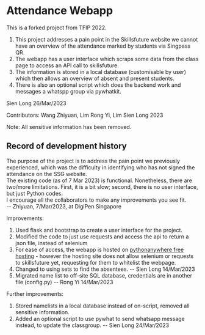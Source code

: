 # Attendance Webapp
This is a forked project from TFIP 2022.
1. This project addresses a pain point in the Skillsfuture website we cannot have an overview of the attendance marked by students via Singpass QR.
2. The webapp has a user interface which scraps some data from the class page to access an API call to skillsfuture.
3. The information is stored in a local database (customisable by user) which then allows an overview of absent and present students.
4. There is also an optional script which does the backend work and messages a whatspp group via pywhatkit.

Sien Long 26/Mar/2023

Contributors: Wang Zhiyuan, Lim Rong Yi, Lim Sien Long 2023

Note: All sensitive information has been removed.


## Record of development history
The purpose of the project is to address the pain point we previously experienced, which was the difficulty in identifying who has not signed the attendance on the SSG website.<br>
The existing code (as of 7 Mar 2023) is functional. Nonetheless, there are two/more limitations. First, it is a bit slow; second, there is no user interface, but just Python codes.<br>
I encourage all the collaborators to make any improvements you see fit. <br>
-- Zhiyuan, 7/Mar/2023, at DigiPen Singapore

Improvements:
1. Used flask and bootstrap to create a user interface for the project.
2. Modified the code to just use requests and access the api to return a json file, instead of selenium
3. For ease of access, the webapp is hosted on [pythonanywhere free hosting](http://natuyuki.pythonanywhere.com/) - however the hosting site does not allow selenium or requests to skillsfuture yet, requesting for them to whitelist the webpage.
4. Changed to using sets to find the absentees. -- Sien Long 14/Mar/2023
5. Migrated name list to off-site SQL database, credentials are in another file (config.py) -- Rong Yi 14/Mar/2023

Further improvements:
1. Stored namelists in a local database instead of on-script, removed all sensitive information.
2. Added an optional script to use pywhat to send whatsapp message instead, to update the classgroup.
-- Sien Long 24/Mar/2023
